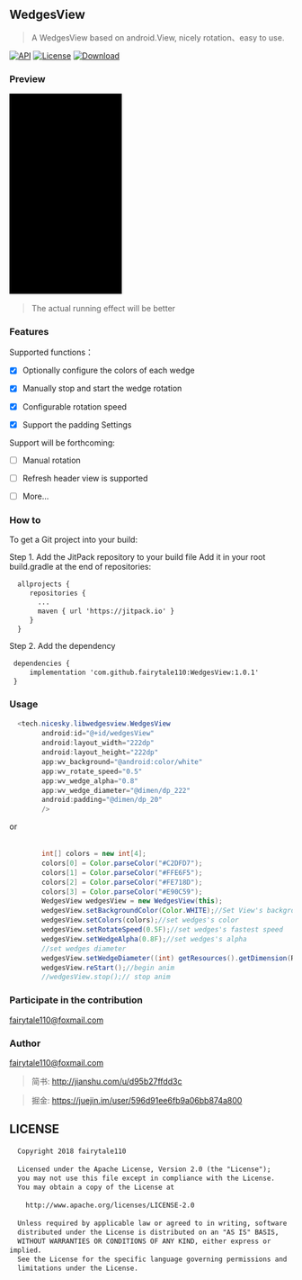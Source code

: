 
## WedgesView
> A WedgesView based on android.View, nicely rotation、easy to use.

[![API](https://img.shields.io/badge/API-19%2B-brightgreen.svg)](https://android-arsenal.com/api?level=19) 
[![License](https://img.shields.io/badge/license-Apache%202-green.svg)](https://www.apache.org/licenses/LICENSE-2.0)
[![Download](https://img.shields.io/badge/Download-1.0.1-B93B8F.svg) ](https://github.com/fairytale110/WedgesView/archive/1.0.1.zip)

### Preview

 ![preview](https://raw.githubusercontent.com/fairytale110/WedgesView/master/art/Screenrecord-2018-09-18-12-57-07-008.gif "optional title")
> The actual running effect will be better


### Features

Supported functions：

- [x] Optionally configure the colors of each wedge

- [x] Manually stop and start the wedge rotation

- [x] Configurable rotation speed

- [x] Support the padding Settings


Support will be forthcoming:

- [ ] Manual rotation

- [ ] Refresh header view is supported

- [ ] More... 

### How to 

To get a Git project into your build:

Step 1. Add the JitPack repository to your build file
Add it in your root build.gradle at the end of repositories:
```
  allprojects {
     repositories {
       ...
       maven { url 'https://jitpack.io' }
     }
  }
```
Step 2. Add the dependency
```
 dependencies {
     implementation 'com.github.fairytale110:WedgesView:1.0.1'
 }
```

### Usage

```java
  <tech.nicesky.libwedgesview.WedgesView
        android:id="@+id/wedgesView"
        android:layout_width="222dp"
        android:layout_height="222dp"
        app:wv_background="@android:color/white"
        app:wv_rotate_speed="0.5"
        app:wv_wedge_alpha="0.8"
        app:wv_wedge_diameter="@dimen/dp_222"
        android:padding="@dimen/dp_20"
        />
```
or
```java

        int[] colors = new int[4];
        colors[0] = Color.parseColor("#C2DFD7");
        colors[1] = Color.parseColor("#FFE6F5");
        colors[2] = Color.parseColor("#FE718D");
        colors[3] = Color.parseColor("#E90C59");
        WedgesView wedgesView = new WedgesView(this);
        wedgesView.setBackgroundColor(Color.WHITE);//Set View's background color
        wedgesView.setColors(colors);//set wedges's color
        wedgesView.setRotateSpeed(0.5F);//set wedges's fastest speed
        wedgesView.setWedgeAlpha(0.8F);//set wedges's alpha
        //set wedges diameter
        wedgesView.setWedgeDiameter((int) getResources().getDimension(R.dimen.dp_200));
        wedgesView.reStart();//begin anim
        //wedgesView.stop();// stop anim
```

### Participate in the contribution
fairytale110@foxmail.com


### Author
fairytale110@foxmail.com
> 简书: http://jianshu.com/u/d95b27ffdd3c

> 掘金: https://juejin.im/user/596d91ee6fb9a06bb874a800
 
## LICENSE

```
  Copyright 2018 fairytale110

  Licensed under the Apache License, Version 2.0 (the "License");
  you may not use this file except in compliance with the License.
  You may obtain a copy of the License at

    http://www.apache.org/licenses/LICENSE-2.0

  Unless required by applicable law or agreed to in writing, software
  distributed under the License is distributed on an "AS IS" BASIS,
  WITHOUT WARRANTIES OR CONDITIONS OF ANY KIND, either express or implied.
  See the License for the specific language governing permissions and
  limitations under the License.
```
